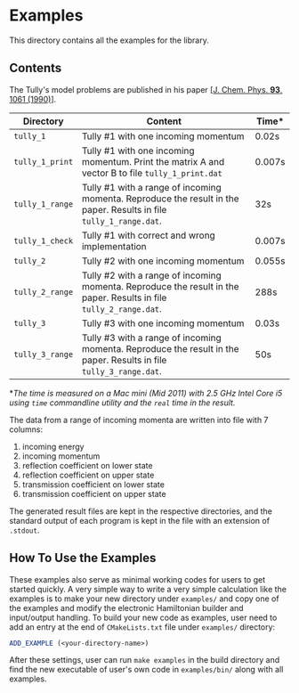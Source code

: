 # Examples

This directory contains all the examples for the library.

## Contents

The Tully's model problems are published in his paper 
[[J. Chem. Phys. **93**, 1061 (1990)](http://dx.doi.org/10.1063/1.459170)].

Directory | Content | Time\*
--- | --- | ---
`tully_1` | Tully #1 with one incoming momentum | 0.02s
`tully_1_print` | Tully #1 with one incoming momentum. Print the matrix A and vector B to file `tully_1_print.dat` | 0.007s
`tully_1_range` | Tully #1 with a range of incoming momenta. Reproduce the result in the paper. Results in file `tully_1_range.dat`. | 32s
`tully_1_check` | Tully #1 with correct and wrong implementation | 0.007s
`tully_2` | Tully #2 with one incoming momentum | 0.055s
`tully_2_range` | Tully #2 with a range of incoming momenta. Reproduce the result in the paper. Results in file `tully_2_range.dat`. | 288s
`tully_3` | Tully #3 with one incoming momentum | 0.03s
`tully_3_range` | Tully #3 with a range of incoming momenta. Reproduce the result in the paper. Results in file `tully_3_range.dat`. | 50s

\**The time is measured on a Mac mini (Mid 2011) with 2.5 GHz Intel Core i5 
using `time` commandline utility and the `real` time in the result.*

The data from a range of incoming momenta are written into file with 7 columns:

1. incoming energy
2. incoming momentum
3. reflection coefficient on lower state
4. reflection coefficient on upper state
5. transmission coefficient on lower state
6. transmission coefficient on upper state

The generated result files are kept in the respective directories, and
the standard output of each program is kept in the file with an extension of
`.stdout`.

## How To Use the Examples

These examples also serve as minimal working codes for users to get started
quickly. A very simple way to write a very simple calculation like the examples
is to make your new directory under `examples/` and copy one of the examples
and modify the electronic Hamiltonian builder and input/output handling. To
build your new code as examples, user need to add an entry at the end of
`CMakeLists.txt` file under `examples/` directory:
```cmake
ADD_EXAMPLE (<your-directory-name>)
```
After these settings, user can run `make examples` in the build directory and
find the new executable of user's own code in `examples/bin/` along with all
examples.
